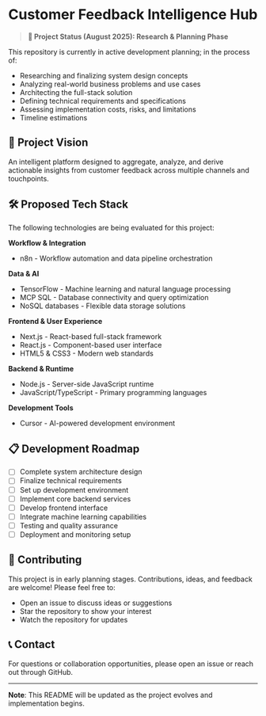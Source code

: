 # Customer Feedback Intelligence Hub

> **🚧 Project Status (August 2025): Research & Planning Phase**

This repository is currently in active development planning; in the process of:
- Researching and finalizing system design concepts
- Analyzing real-world business problems and use cases
- Architecting the full-stack solution
- Defining technical requirements and specifications
- Assessing implementation costs, risks, and limitations
- Timeline estimations

## 🎯 Project Vision

An intelligent platform designed to aggregate, analyze, and derive actionable insights from customer feedback across multiple channels and touchpoints.

## 🛠️ Proposed Tech Stack

The following technologies are being evaluated for this project:

**Workflow & Integration**
- n8n - Workflow automation and data pipeline orchestration

**Data & AI**
- TensorFlow - Machine learning and natural language processing
- MCP SQL - Database connectivity and query optimization
- NoSQL databases - Flexible data storage solutions

**Frontend & User Experience**
- Next.js - React-based full-stack framework
- React.js - Component-based user interface
- HTML5 & CSS3 - Modern web standards

**Backend & Runtime**
- Node.js - Server-side JavaScript runtime
- JavaScript/TypeScript - Primary programming languages

**Development Tools**
- Cursor - AI-powered development environment

## 📋 Development Roadmap

- [ ] Complete system architecture design
- [ ] Finalize technical requirements
- [ ] Set up development environment
- [ ] Implement core backend services
- [ ] Develop frontend interface
- [ ] Integrate machine learning capabilities
- [ ] Testing and quality assurance
- [ ] Deployment and monitoring setup

## 🤝 Contributing

This project is in early planning stages. Contributions, ideas, and feedback are welcome! Please feel free to:
- Open an issue to discuss ideas or suggestions
- Star the repository to show your interest
- Watch the repository for updates

## 📞 Contact

For questions or collaboration opportunities, please open an issue or reach out through GitHub.

---

**Note**: This README will be updated as the project evolves and implementation begins.